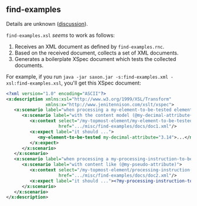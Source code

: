 ## find-examples

Details are unknown ([discussion](https://groups.google.com/d/msg/xspec-users/V8kWLyxjj80/gtw-7ubLRw4J)).

`find-examples.xsl` _seems_ to work as follows:

1. Receives an XML document as defined by `find-examples.rnc`.
1. Based on the received document, collects a set of XML documents.
1. Generates a boilerplate XSpec document which tests the collected documents.

For example, if you run `java -jar saxon.jar -s:find-examples.xml -xsl:find-examples.xsl`, you'll get this XSpec document:

```xml
<?xml version="1.0" encoding="ASCII"?>
<x:description xmlns:xsl="http://www.w3.org/1999/XSL/Transform"
               xmlns:x="http://www.jenitennison.com/xslt/xspec">
   <x:scenario label="when processing a my-element-to-be-tested element">
      <x:scenario label="with the content model (@my-decimal-attribute{xs:decimal})">
         <x:context select="/my-topmost-element/my-element-to-be-tested"
                    href=".../misc/find-examples/docs/doc1.xml"/>
         <x:expect label="it should ...">
            <my-element-to-be-tested my-decimal-attribute="3.14">...</my-element-to-be-tested>
         </x:expect>
      </x:scenario>
   </x:scenario>
   <x:scenario label="when processing a my-processing-instruction-to-be-tested PI">
      <x:scenario label="with content like (@my-pseudo-attribute)">
         <x:context select="/my-topmost-element/processing-instruction(my-processing-instruction-to-be-tested)"
                    href=".../misc/find-examples/docs/doc2.xml"/>
         <x:expect label="it should ..."><?my-processing-instruction-to-be-tested my-pseudo-attribute="my-value"?></x:expect>
      </x:scenario>
   </x:scenario>
</x:description>
```
